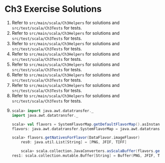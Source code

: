 # Ch3 Exercise Solutions
1. Refer to `src/main/scala/Ch3Helpers` for solutions and `src/test/scala/Ch3Tests` for tests.
2. Refer to `src/main/scala/Ch3Helpers` for solutions and `src/test/scala/Ch3Tests` for tests.
3. Refer to `src/main/scala/Ch3Helpers` for solutions and `src/test/scala/Ch3Tests` for tests.
4. Refer to `src/main/scala/Ch3Helpers` for solutions and `src/test/scala/Ch3Tests` for tests.
5. Refer to `src/main/scala/Ch3Helpers` for solutions and `src/test/scala/Ch3Tests` for tests.
6. Refer to `src/main/scala/Ch3Helpers` for solutions and `src/test/scala/Ch3Tests` for tests.
7. Refer to `src/main/scala/Ch3Helpers` for solutions and `src/test/scala/Ch3Tests` for tests.
8. Refer to `src/main/scala/Ch3Helpers` for solutions and `src/test/scala/Ch3Tests` for tests.
11.  
    ```scala
    scala> import java.awt.datatransfer._
    import java.awt.datatransfer._

    scala> val flavors = SystemFlavorMap.getDefaultFlavorMap().asInstanceOf[SystemFlavorMap]
    flavors: java.awt.datatransfer.SystemFlavorMap = java.awt.datatransfer.SystemFlavorMap@58d6e55a

    scala> flavors.getNativesForFlavor(DataFlavor.imageFlavor)
        res0: java.util.List[String] = [PNG, JFIF, TIFF]

        scala> scala.collection.JavaConverters.asScalaBuffer(flavors.getNativesForFlavor(DataFlavor.imageFlavor))
    res1: scala.collection.mutable.Buffer[String] = Buffer(PNG, JFIF, TIFF)
    ```

